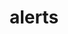 ---
title: alerts
description: "Alerts are available for any length of text, as well as an optional dismiss button. For proper styling, use one of the four required contextual classes (e.g., .alert-success)."
template: pattern.jade
---